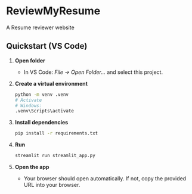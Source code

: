 # ReviewMyResume

 A Resume reviewer website

## Quickstart (VS Code)

1. **Open folder**
   - In VS Code: *File → Open Folder…* and select this project.

2. **Create a virtual environment**
   ```bash
   python -m venv .venv
   # Activate
   # Windows:
   .venv\Scripts\activate
   ```

3. **Install dependencies**
   ```bash
   pip install -r requirements.txt
   ```

4. **Run**
   ```bash
   streamlit run streamlit_app.py
   ```

5. **Open the app**
   - Your browser should open automatically. If not, copy the provided URL into your browser.
